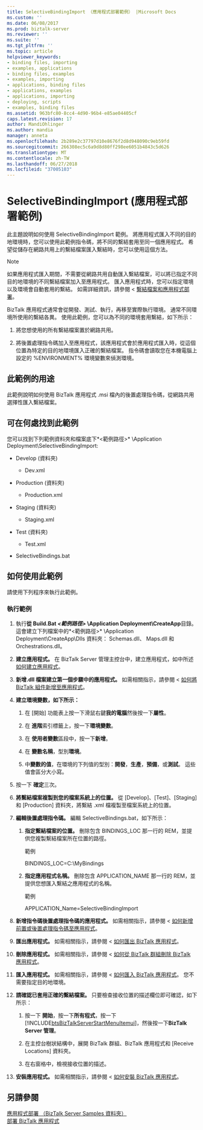 ```yaml
---
title: SelectiveBindingImport （應用程式部署範例） |Microsoft Docs
ms.custom: ''
ms.date: 06/08/2017
ms.prod: biztalk-server
ms.reviewer: ''
ms.suite: ''
ms.tgt_pltfrm: ''
ms.topic: article
helpviewer_keywords:
- binding files, importing
- examples, applications
- binding files, examples
- examples, importing
- applications, binding files
- applications, examples
- applications, importing
- deploying, scripts
- examples, binding files
ms.assetid: 963bfc80-8cc4-4d90-96b4-e85ae04405cf
caps.latest.revision: 17
author: MandiOhlinger
ms.author: mandia
manager: anneta
ms.openlocfilehash: 2b289e2c37797d10e8676f2d8d948090c9eb59fd
ms.sourcegitcommit: 266308ec5c6a9d8d80ff298ee6051b4843c5d626
ms.translationtype: MT
ms.contentlocale: zh-TW
ms.lasthandoff: 06/27/2018
ms.locfileid: "37005103"
---
```

# <a name="selectivebindingimport-application-deployment-sample"></a>SelectiveBindingImport (應用程式部署範例)
此主題說明如何使用 SelectiveBindingImport 範例。 將應用程式匯入不同的目的地環境時，您可以使用此範例指令碼，將不同的繫結套用至同一個應用程式。 希望從儲存在網路共用上的繫結檔案匯入繫結時，您可以使用這個方法。  
  
> [!NOTE]
>  如果應用程式匯入期間，不需要從網路共用自動匯入繫結檔案，可以將已指定不同目的地環境的不同繫結檔案加入至應用程式。 匯入應用程式時，您可以指定環境以及環境會自動套用的繫結。 如需詳細資訊，請參閱 <<c0> [ 繫結檔案和應用程式部署](../core/binding-files-and-application-deployment.md)。  
  
 BizTalk 應用程式通常會從開發、測試、執行，再移至實際執行環境。 通常不同環境所使用的繫結各異。 使用此範例，您可以為不同的環境套用繫結，如下所示：  
  
1.  將您想使用的所有繫結檔案置於網路共用。  
  
2.  將後置處理指令碼加入至應用程式，該應用程式會於應用程式匯入時，從這個位置為特定的目的地環境匯入正確的繫結檔案。 指令碼會讀取您在本機電腦上設定的 %ENVIRONMENT% 環境變數來偵測環境。  
  
## <a name="what-this-sample-does"></a>此範例的用途  
 此範例說明如何使用 BizTalk 應用程式 .msi 檔內的後置處理指令碼，從網路共用選擇性匯入繫結檔案。  
  
## <a name="where-to-find-this-sample"></a>可在何處找到此範例  
 您可以找到下列範例資料夾和檔案底下*\<範例路徑\>* \Application Deployment\SelectiveBindingImport:  
  
-   Develop (資料夾)  
  
    -   Dev.xml  
  
-   Production (資料夾)  
  
    -   Production.xml  
  
-   Staging (資料夾)  
  
    -   Staging.xml  
  
-   Test (資料夾)  
  
    -   Test.xml  
  
-   SelectiveBindings.bat  
  
## <a name="how-to-use-this-sample"></a>如何使用此範例  
 請使用下列程序來執行此範例。  
  
### <a name="to-run-the-sample"></a>執行範例  
  
1. 執行**從 Build.Bat *\<範例路徑\>* \Application Deployment\CreateApp**目錄。 這會建立下列檔案中的*\<範例路徑\>* \Application Deployment\CreateApp\Dlls 資料夾： Schemas.dll、 Maps.dll 和 Orchestrations.dll。  
  
2. **建立應用程式。** 在 BizTalk Server 管理主控台中，建立應用程式，如中所述[如何建立應用程式](../core/how-to-create-an-application.md)。  
  
3. **新增.dll 檔案建立第一個步驟中的應用程式。** 如需相關指示，請參閱 <<c0> [ 如何將 BizTalk 組件新增至應用程式](../core/how-to-add-a-biztalk-assembly-to-an-application.md)。  
  
4. **建立環境變數，如下所示：**  
  
   1.  在 [開始] 功能表上按一下滑鼠右鍵**我的電腦**然後按一下**屬性**。  
  
   2.  在 **進階**索引標籤上，按一下**環境變數**。  
  
   3.  在 **使用者變數**區段中，按一下**新增**。  
  
   4.  在 **變數名稱**，型別**環境**。  
  
   5.  中**變數的值**，在環境的下列值的型別：**開發**，**生產**，**預備**，或**測試**。 這些值會區分大小寫。  
  
5. 按一下 **確定**三次。  
  
6. **將繫結檔案複製到您的檔案系統上的位置。** 從 [Develop]、[Test]、[Staging] 和 [Production] 資料夾，將繫結 .xml 檔複製至檔案系統上的位置。  
  
7. **編輯後置處理指令碼。** 編輯 SelectiveBindings.bat，如下所示：  
  
   1.  **指定繫結檔案的位置。** 刪除包含 BINDINGS_LOC 那一行的 REM，並提供您複製繫結檔案所在位置的路徑。  
  
        範例  
  
        BINDINGS_LOC=C:\MyBindings  
  
   2.  **指定應用程式名稱。** 刪除包含 APPLICATION_NAME 那一行的 REM，並提供您想匯入繫結之應用程式的名稱。  
  
        範例  
  
        APPLICATION_Name=SelectiveBindingImport  
  
8. **新增指令碼後置處理指令碼的應用程式。** 如需相關指示，請參閱 <<c0> [ 如何新增前置或後置處理指令碼至應用程式](../core/how-to-add-a-pre-or-post-processing-script-to-an-application.md)。  
  
9. **匯出應用程式。** 如需相關指示，請參閱 <<c0> [ 如何匯出 BizTalk 應用程式](../core/how-to-export-a-biztalk-application.md)。  
  
10. **刪除應用程式。** 如需相關指示，請參閱 <<c0> [ 如何從 BizTalk 群組刪除 BizTalk 應用程式](../core/how-to-delete-a-biztalk-application-from-the-biztalk-group.md)。  
  
11. **匯入應用程式。** 如需相關指示，請參閱 <<c0> [ 如何匯入 BizTalk 應用程式](../core/how-to-import-a-biztalk-application.md)。 您不需要指定目的地環境。  
  
12. **請確認已套用正確的繫結檔案。** 只要檢查接收位置的描述欄位即可確認，如下所示：  
  
    1. 按一下 **開始**，按一下**所有程式**，按一下  [!INCLUDE[btsBizTalkServerStartMenuItemui](../includes/btsbiztalkserverstartmenuitemui-md.md)]，然後按一下**BizTalk Server 管理**。  
  
    2. 在主控台樹狀結構中，展開 BizTalk 群組、BizTalk 應用程式和 [Receive Locations] 資料夾。  
  
    3. 在右窗格中，檢視接收位置的描述。  
  
13. **安裝應用程式。** 如需相關指示，請參閱 <<c0> [ 如何安裝 BizTalk 應用程式](../core/how-to-install-a-biztalk-application.md)。  
  
## <a name="see-also"></a>另請參閱  
 [應用程式部署 （BizTalk Server Samples 資料夾）](../core/application-deployment-biztalk-server-samples-folder.md)   
 [部署 BizTalk 應用程式](../core/deploying-biztalk-applications.md)